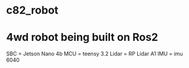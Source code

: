 # c82_robot
# 4wd robot being built on Ros2
SBC = Jetson Nano 4b
MCU = teensy 3.2
Lidar = RP Lidar A1
IMU = imu 6040

